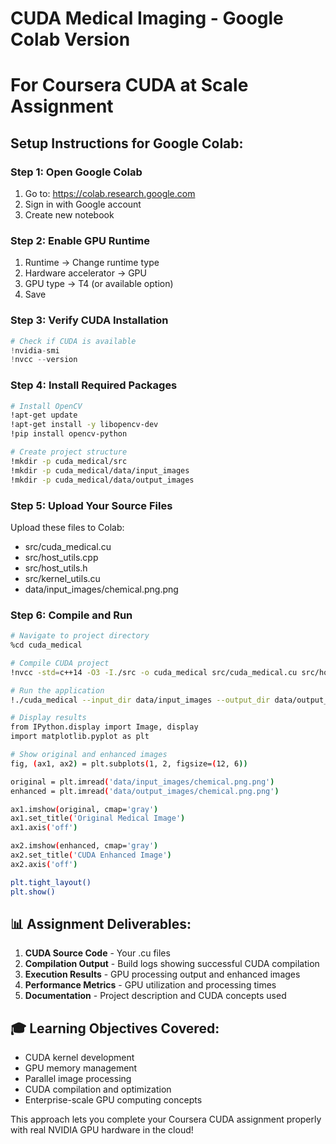 # CUDA Medical Imaging - Google Colab Version
# For Coursera CUDA at Scale Assignment

## Setup Instructions for Google Colab:

### Step 1: Open Google Colab
1. Go to: https://colab.research.google.com
2. Sign in with Google account
3. Create new notebook

### Step 2: Enable GPU Runtime
1. Runtime → Change runtime type
2. Hardware accelerator → GPU
3. GPU type → T4 (or available option)
4. Save

### Step 3: Verify CUDA Installation
```python
# Check if CUDA is available
!nvidia-smi
!nvcc --version
```

### Step 4: Install Required Packages
```bash
# Install OpenCV
!apt-get update
!apt-get install -y libopencv-dev
!pip install opencv-python

# Create project structure
!mkdir -p cuda_medical/src
!mkdir -p cuda_medical/data/input_images
!mkdir -p cuda_medical/data/output_images
```

### Step 5: Upload Your Source Files
Upload these files to Colab:
- src/cuda_medical.cu
- src/host_utils.cpp  
- src/host_utils.h
- src/kernel_utils.cu
- data/input_images/chemical.png.png

### Step 6: Compile and Run
```bash
# Navigate to project directory
%cd cuda_medical

# Compile CUDA project
!nvcc -std=c++14 -O3 -I./src -o cuda_medical src/cuda_medical.cu src/host_utils.cpp src/kernel_utils.cu `pkg-config --cflags --libs opencv4`

# Run the application
!./cuda_medical --input_dir data/input_images --output_dir data/output_images --mode enhance

# Display results
from IPython.display import Image, display
import matplotlib.pyplot as plt

# Show original and enhanced images
fig, (ax1, ax2) = plt.subplots(1, 2, figsize=(12, 6))

original = plt.imread('data/input_images/chemical.png.png')
enhanced = plt.imread('data/output_images/chemical.png.png')

ax1.imshow(original, cmap='gray')
ax1.set_title('Original Medical Image')
ax1.axis('off')

ax2.imshow(enhanced, cmap='gray')
ax2.set_title('CUDA Enhanced Image')
ax2.axis('off')

plt.tight_layout()
plt.show()
```

## 📊 Assignment Deliverables:
1. **CUDA Source Code** - Your .cu files
2. **Compilation Output** - Build logs showing successful CUDA compilation
3. **Execution Results** - GPU processing output and enhanced images
4. **Performance Metrics** - GPU utilization and processing times
5. **Documentation** - Project description and CUDA concepts used

## 🎓 Learning Objectives Covered:
- CUDA kernel development
- GPU memory management
- Parallel image processing
- CUDA compilation and optimization
- Enterprise-scale GPU computing concepts

This approach lets you complete your Coursera CUDA assignment properly with real NVIDIA GPU hardware in the cloud!
